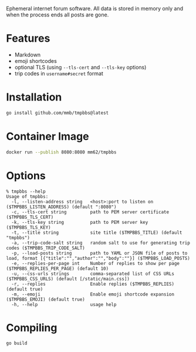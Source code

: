 Ephemeral internet forum software. All data is stored in memory only and when
the process ends all posts are gone.

# Features
  * Markdown
  * emoji shortcodes
  * optional TLS (using `--tls-cert` and `--tls-key` options)
  * trip codes in `username#secret` format

# Installation

```sh
go install github.com/mmb/tmpbbs@latest
```

# Container Image

```sh
docker run --publish 8080:8080 mm62/tmpbbs
```

# Options

```
% tmpbbs --help
Usage of tmpbbs:
  -l, --listen-address string   <host>:port to listen on ($TMPBBS_LISTEN_ADDRESS) (default ":8080")
  -c, --tls-cert string         path to PEM server certificate ($TMPBBS_TLS_CERT)
  -k, --tls-key string          path to PEM server key ($TMPBBS_TLS_KEY)
  -t, --title string            site title ($TMPBBS_TITLE) (default "tmpbbs")
  -a, --trip-code-salt string   random salt to use for generating trip codes ($TMPBBS_TRIP_CODE_SALT)
  -p, --load-posts string       path to YAML or JSON file of posts to load, format [{"title":"","author":"","body":""}] ($TMPBBS_LOAD_POSTS)
  -e, --replies-per-page int    Number of replies to show per page ($TMPBBS_REPLIES_PER_PAGE) (default 10)
  -u, --css-urls strings        comma-separated list of CSS URLs ($TMPBBS_CSS_URLS) (default [/static/main.css])
  -r, --replies                 Enable replies ($TMPBBS_REPLIES) (default true)
  -m, --emoji                   Enable emoji shortcode expansion ($TMPBBS_EMOJI) (default true)
  -h, --help                    usage help
```

# Compiling

```sh
go build
```
